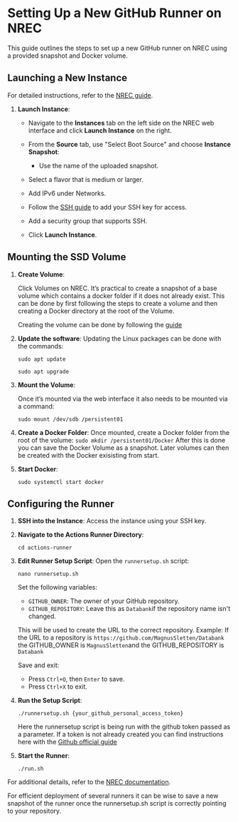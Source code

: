 # Setting Up a New GitHub Runner on NREC

This guide outlines the steps to set up a new GitHub runner on NREC using a provided snapshot and Docker volume.

## Launching a New Instance

For detailed instructions, refer to the [NREC guide](https://uh-iaas.readthedocs.io/create-linux-machine.html).

1. **Launch Instance**:
   - Navigate to the **Instances** tab on the left side on the NREC web interface and click **Launch Instance** on the right. 
   
   - From the **Source** tab, use "Select Boot Source" and choose **Instance Snapshot**:
     - Use the name of the uploaded snapshot.
   - Select a flavor that is medium or larger.
   - Add IPv6 under Networks.
   - Follow the [SSH guide](https://uh-iaas.readthedocs.io/create-linux-machine.html#ssh-key-pair) to add your SSH key for access.
   - Add a security group that supports SSH.
   - Click **Launch Instance**.

## Mounting the SSD Volume

1. **Create Volume**:
   
   Click Volumes on NREC. It’s practical to create a snapshot of a base volume which contains a docker folder if it does not already exist. This can be done by first following the steps to create a volume and then creating a Docker directory at the root of the Volume. 
   
   Creating the volume can be done by following the [guide](https://uh-iaas.readthedocs.io/manage-volumes.html)

2. **Update the software**:
   Updating the Linux packages can be done with the commands:
    
    ```sudo apt update```

    ```sudo apt upgrade``` 

3. **Mount the Volume**:

    Once it’s mounted via the web interface it also needs to be mounted via a command:
    
    ```sudo mount /dev/sdb /persistent01```


4. **Create a Docker Folder**:
   Once mounted, create a Docker folder from the root of the volume:
   ```sudo mkdir /persistent01/Docker```
   After this is done you can save the Docker Volume as a snapshot. Later volumes can then be created with the Docker exisisting from start. 

5. **Start Docker**:
   
   ```sudo systemctl start docker```

## Configuring the Runner

1. **SSH into the Instance**:
   Access the instance using your SSH key.

2. **Navigate to the Actions Runner Directory**:

   ```cd actions-runner```

3. **Edit Runner Setup Script**:
   Open the `runnersetup.sh` script:

   ```nano runnersetup.sh``` 

   Set the following variables:
   - `GITHUB_OWNER`: The owner of your GitHub repository. 
   - `GITHUB_REPOSITORY`: Leave this as `Databank`if the repository name isn't changed.
   
   This will be used to create the URL to the correct repository. Example: If the URL to a repository is `https://github.com/MagnusSletten/Databank` the GITHUB_OWNER is `MagnusSletten`and the GITHUB_REPOSITORY is `Databank`

   Save and exit:
   - Press `Ctrl+O`, then `Enter` to save.
   - Press `Ctrl+X` to exit.

4. **Run the Setup Script**:

   `./runnersetup.sh {your_github_personal_access_token}`

   Here the runnersetup script is being run with the github token passed as a parameter. If a token is not already created you can find instructions here with the [Github official guide](https://docs.github.com/en/authentication/keeping-your-account-and-data-secure/managing-your-personal-access-tokens)


5. **Start the Runner**:

   ```./run.sh```


For additional details, refer to the [NREC documentation](https://uh-iaas.readthedocs.io/).

For efficient deployment of several runners it can be wise to save a new snapshot of the runner once the  runnersetup.sh script is correctly pointing to your repository. 